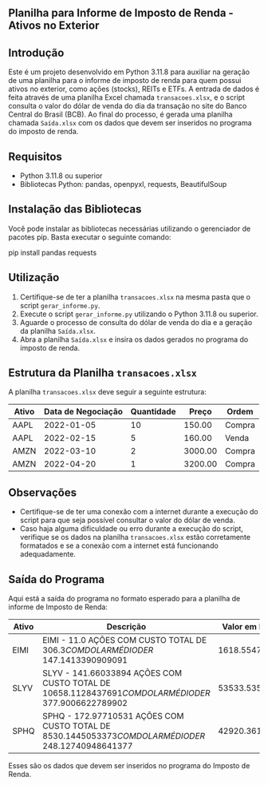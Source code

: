 ## Planilha para Informe de Imposto de Renda - Ativos no Exterior

## Introdução

Este é um projeto desenvolvido em Python 3.11.8 para auxiliar na geração de uma planilha para o informe de imposto de renda para quem possui ativos no exterior, como ações (stocks), REITs e ETFs. A entrada de dados é feita através de uma planilha Excel chamada `transacoes.xlsx`, e o script consulta o valor do dólar de venda do dia da transação no site do Banco Central do Brasil (BCB). Ao final do processo, é gerada uma planilha chamada `Saída.xlsx` com os dados que devem ser inseridos no programa do imposto de renda.

## Requisitos

- Python 3.11.8 ou superior
- Bibliotecas Python: pandas, openpyxl, requests, BeautifulSoup

## Instalação das Bibliotecas

Você pode instalar as bibliotecas necessárias utilizando o gerenciador de pacotes pip. Basta executar o seguinte comando:

pip install pandas requests


## Utilização

1. Certifique-se de ter a planilha `transacoes.xlsx` na mesma pasta que o script `gerar_informe.py`.
2. Execute o script `gerar_informe.py` utilizando o Python 3.11.8 ou superior.
3. Aguarde o processo de consulta do dólar de venda do dia e a geração da planilha `Saída.xlsx`.
4. Abra a planilha `Saída.xlsx` e insira os dados gerados no programa do imposto de renda.

## Estrutura da Planilha `transacoes.xlsx`

A planilha `transacoes.xlsx` deve seguir a seguinte estrutura:

| Ativo    | Data de Negociação | Quantidade | Preço  | Ordem   |
|----------|---------------------|------------|--------|---------|
| AAPL     | 2022-01-05          | 10         | 150.00 | Compra  |
| AAPL     | 2022-02-15          | 5          | 160.00 | Venda   |
| AMZN     | 2022-03-10          | 2          | 3000.00| Compra  |
| AMZN     | 2022-04-20          | 1          | 3200.00| Compra  |

## Observações

- Certifique-se de ter uma conexão com a internet durante a execução do script para que seja possível consultar o valor do dólar de venda.
- Caso haja alguma dificuldade ou erro durante a execução do script, verifique se os dados na planilha `transacoes.xlsx` estão corretamente formatados e se a conexão com a internet está funcionando adequadamente.

## Saída do Programa

Aqui está a saída do programa no formato esperado para a planilha de informe de Imposto de Renda:

| Ativo | Descrição | Valor em Reais (R$) |
|-------|------------|---------------------|
| EIMI  | EIMI - 11.0 AÇÕES COM CUSTO TOTAL DE $306.3 COM DOLAR MÉDIO DE R$ 147.1413390909091 | 1618.55473 |
| SLYV  | SLYV - 141.66033894 AÇÕES COM CUSTO TOTAL DE $10658.1128437691 COM DOLAR MÉDIO DE R$ 377.9006622789902 | 53533.53590409223 |
| SPHQ  | SPHQ - 172.97710531 AÇÕES COM CUSTO TOTAL DE $8530.1445053373 COM DOLAR MÉDIO DE R$ 248.12740948641377 | 42920.36104102889 |

Esses são os dados que devem ser inseridos no programa do Imposto de Renda.
